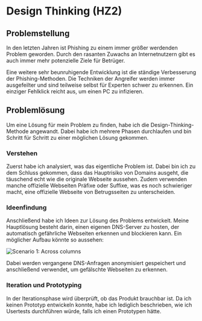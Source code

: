# Design Thinking (HZ2)

## Problemstellung
In den letzten Jahren ist Phishing zu einem immer größer werdenden Problem geworden. Durch den rasanten Zuwachs an Internetnutzern gibt es auch immer mehr potenzielle Ziele für Betrüger.

Eine weitere sehr beunruhigende Entwicklung ist die ständige Verbesserung der Phishing-Methoden. Die Techniken der Angreifer werden immer ausgefeilter und sind teilweise selbst für Experten schwer zu erkennen. Ein einziger Fehlklick reicht aus, um einen PC zu infizieren.

## Problemlösung
Um eine Lösung für mein Problem zu finden, habe ich die Design-Thinking-Methode angewandt. Dabei habe ich mehrere Phasen durchlaufen und bin Schritt für Schritt zu einer möglichen Lösung gekommen.

### Verstehen
Zuerst habe ich analysiert, was das eigentliche Problem ist. Dabei bin ich zu dem Schluss gekommen, dass das Hauptrisiko von Domains ausgeht, die täuschend echt wie die originale Webseite aussehen. Zudem verwenden manche offizielle Webseiten Präfixe oder Suffixe, was es noch schwieriger macht, eine offizielle Webseite von Betrugsseiten zu unterscheiden.

### Ideenfindung
Anschließend habe ich Ideen zur Lösung des Problems entwickelt. Meine Hauptlösung besteht darin, einen eigenen DNS-Server zu hosten, der automatisch gefährliche Webseiten erkennen und blockieren kann. Ein möglicher Aufbau könnte so aussehen:

![Scenario 1: Across columns](/image/dns.png)

Dabei werden vergangene DNS-Anfragen anonymisiert gespeichert und anschließend verwendet, um gefälschte Webseiten zu erkennen.

### Iteration und Prototyping
In der Iterationsphase wird überprüft, ob das Produkt brauchbar ist. Da ich keinen Prototyp entwickeln konnte, habe ich lediglich beschrieben, wie ich Usertests durchführen würde, falls ich einen Prototypen hätte.
